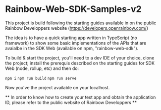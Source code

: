 # Rainbow-Web-SDK-Samples-v2

This project is build following the starting guides available in on the public Rainbow Developpers website (https://developers.openrainbow.com/)

The idea is to have a quick starting app written in TypeScript (no framework) to show some basic implementations of the APIs that are avaialbe in the SDK Web (available on npm, "rainbow-web-sdk").

To build & start the project, you'll need to a dev IDE of your choice, clone the project; install the prerequis described on the starting guides for SDK Web (node, rollup, etc) and then do:

`npm i`
`npm run build`
`npm run serve`

Now you've the project available on your localhost. 

** In order to know how to create your test app and obtain the application ID, please refer to the public website of Rainbow Developpers **

